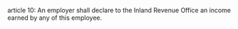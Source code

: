article 10: 
An employer shall declare to the Inland Revenue Office an income earned by any of this employee. 
<ul>
</ul>